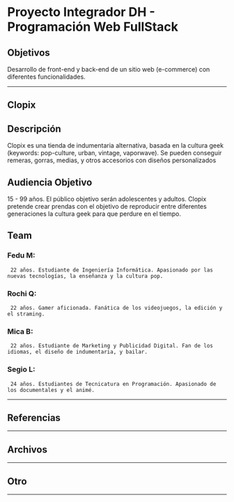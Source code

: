 # Proyecto Integrador DH - Programación Web FullStack 
## Objetivos

Desarrollo de front-end y back-end de un sitio web (e-commerce) con diferentes funcionalidades.

--------------------------------------------------------------------------------------------------------------------------

## Clopix

## Descripción

Clopix es una tienda de indumentaria alternativa, basada en la cultura geek (keywords: pop-culture, urban, vintage, vaporwave). 
Se pueden conseguir remeras, gorras, medias, y otros accesorios con diseños personalizados

## Audiencia Objetivo

15 - 99 años. El público objetivo serán adolescentes y adultos. 
Clopix pretende crear prendas con el objetivo de reproducir entre diferentes generaciones la cultura geek para que perdure en el tiempo.

## Team 

###  Fedu M: 
     22 años. Estudiante de Ingeniería Informática. Apasionado por las nuevas tecnologías, la enseñanza y la cultura pop.
###  Rochi Q:
     22 años. Gamer aficionada. Fanática de los videojuegos, la edición y el straming.
###  Mica B:
     22 años. Estudiante de Marketing y Publicidad Digital. Fan de los idiomas, el diseño de indumentaria, y bailar.
###  Segio L: 
     24 años. Estudiantes de Tecnicatura en Programación. Apasionado de los documentales y el animé. 

--------------------------------------------------------------------------------------------------------------------------

## Referencias



--------------------------------------------------------------------------------------------------------------------------

## Archivos



--------------------------------------------------------------------------------------------------------------------------

## Otro


--------------------------------------------------------------------------------------------------------------------------
